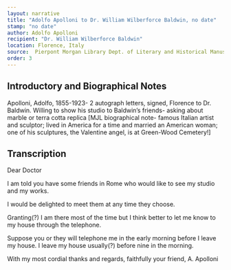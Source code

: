 ```yaml
---
layout: narrative
title: "Adolfo Apolloni to Dr. William Wilberforce Baldwin, no date"
stamp: "no date"
author: Adolfo Apolloni
recipient: "Dr. William Wilberforce Baldwin"
location: Florence, Italy
source:  Pierpont Morgan Library Dept. of Literary and Historical Manuscripts, MA 3564
order: 3
---
```


## Introductory and Biographical Notes

Apolloni, Adolfo, 1855-1923- 2 autograph letters, signed, Florence to Dr. Baldwin. Willing to show his studio to Baldwin’s friends- asking about marble or terra cotta replica [MJL biographical note- famous Italian artist and sculptor; lived in America for a time and married an American woman; one of his sculptures, the Valentine angel, is at Green-Wood Cemetery!]

## Transcription

Dear Doctor

I am told you have some friends in Rome who would like to see my studio and my works.

I would be delighted to meet them at any time they choose.

Granting(?) I am there most of the time but I think better to let me know to my house through the telephone.

Suppose you or they will telephone me in the early morning before I leave my house. I leave my house usually(?) before nine in the morning. 

With my most cordial thanks and regards, faithfully your friend, A. Apolloni

